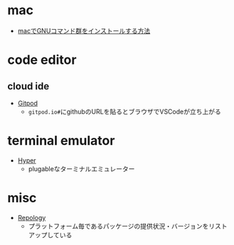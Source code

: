 # mac
* [macでGNUコマンド群をインストールする方法](https://yu8mada.com/2018/07/25/install-gnu-commands-on-macos-with-homebrew/)

# code editor
## cloud ide
* [Gitpod](https://www.gitpod.io)
  * `gitpod.io#`にgithubのURLを貼るとブラウザでVSCodeが立ち上がる

# terminal emulator
* [Hyper](https://hyper.is)
  * plugableなターミナルエミュレーター

# misc
* [Repology](https://repology.org)
  * プラットフォーム毎であるパッケージの提供状況・バージョンをリストアップしている
